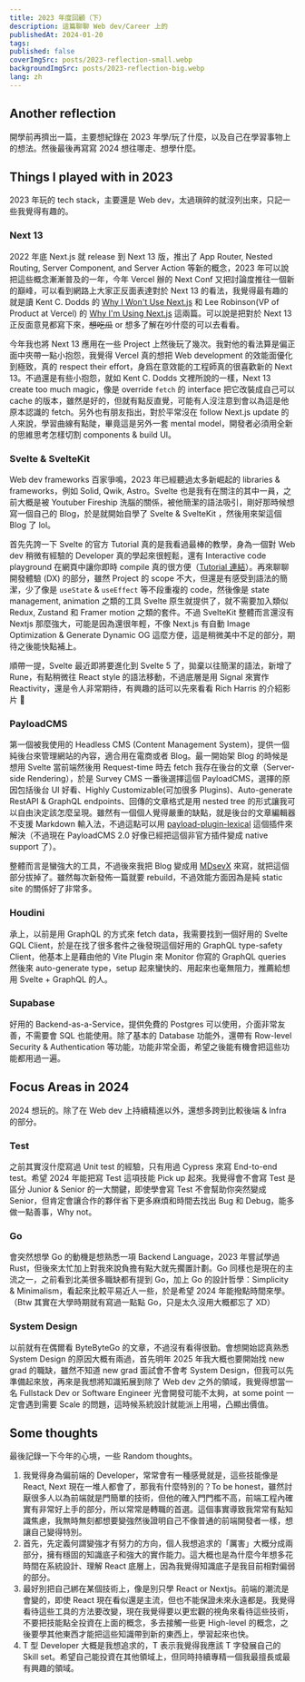 ```yaml
---
title: 2023 年度回顧（下）
description: 這篇聊聊 Web dev/Career 上的
publishedAt: 2024-01-20
tags: 
published: false
coverImgSrc: posts/2023-reflection-small.webp
backgroundImgSrc: posts/2023-reflection-big.webp
lang: zh
---
```

<script>
	import Callout from "../lib/mdsvex/custom/Callout.svelte";
	import Youtube from "../lib/mdsvex/custom/Youtube.svelte";
</script>
## Another reflection

開學前再擠出一篇，主要想紀錄在 2023 年學/玩了什麼，以及自己在學習事物上的想法。然後最後再寫寫 2024 想往哪走、想學什麼。

## Things I played with in 2023
2023 年玩的 tech stack，主要還是 Web dev，太過瑣碎的就沒列出來，只記一些我覺得有趣的。
### Next 13

2022 年底 Next.js 就 release 到 Next 13 版，推出了 App Router, Nested Routing, Server Component, and Server Action 等新的概念，2023 年可以說把這些概念漸漸普及的一年，今年 Vercel 辦的 Next Conf 又把討論度推往一個新的巔峰，可以看到網路上大家正反面表達對於 Next 13 的看法，我覺得最有趣的就是讀 Kent C. Dodds 的 [Why I Won't Use Next.js](https://www.epicweb.dev/why-i-wont-use-nextjs) 和 Lee Robinson(VP of Product at Vercel) 的 [Why I'm Using Next.js](https://leerob.io/blog/using-nextjs) 這兩篇。可以說是把對於 Next 13 正反面意見都寫下來，~~想吃瓜~~ or 想多了解在吵什麼的可以去看看。

今年我也將 Next 13 應用在一些 Project 上然後玩了幾次。我對他的看法算是偏正面中夾帶一點小抱怨，我覺得 Vercel 真的想把 Web development 的效能面優化到極致，真的 respect their effort，身爲在意效能的工程師真的很喜歡新的 Next 13。不過還是有些小抱怨，就如 Kent C. Dodds 文裡所說的一樣，Next 13 create too much magic，像是 override `fetch` 的 interface 把它改裝成自己可以 cache 的版本，雖然是好的，但就有點反直覺，可能有人沒注意到會以為這是他原本認識的 fetch。另外也有朋友指出，對於平常沒在 follow Next.js update 的人來說，學習曲線有點陡，畢竟這是另外一套 mental model，開發者必須用全新的思維思考怎樣切割 components & build UI。

### Svelte & SvelteKit

Web dev frameworks 百家爭鳴，2023 年已經聽過太多新崛起的 libraries & frameworks，例如 Solid, Qwik, Astro。Svelte 也是我有在關注的其中一員，之前大概是被 Youtuber Fireship 洗腦的關係，被他簡潔的語法吸引，剛好那時候想寫一個自己的 Blog，於是就開始自學了 Svelte & SvelteKit ，然後用來架這個 Blog 了 lol。

首先先誇一下 Svelte 的官方 Tutorial 真的是我看過最棒的教學，身為一個對 Web dev 稍微有經驗的 Developer 真的學起來很輕鬆，還有 Interactive code playground 在網頁中讓你即時 compile 真的很方便（[Tutorial 連結](https://learn.svelte.dev/tutorial/welcome-to-svelte)）。再來聊聊開發體驗 (DX) 的部分，雖然 Project 的 scope 不大，但還是有感受到語法的簡潔，少了像是 `useState` & `useEffect` 等不段重複的 code，然後像是 state management, animation 之類的工具 Svelte 原生就提供了，就不需要加入類似 Redux, Zustand 和 Framer motion 之類的套件。不過 SvelteKit 整體而言還沒有 Nextjs 那麼強大，可能是因為還很年輕，不像 Next.js 有自動 Image Optimization & Generate Dynamic OG 這麼方便，這是稍微美中不足的部分，期待之後能快點補上。

<Callout>
	順帶一提，Svelte 最近即將要進化到 Svelte 5 了，拋棄以往簡潔的語法，新增了 Rune，有點稍微往 React style 的語法移動，不過底層是用 Signal 來實作 Reactivity，還是令人非常期待，有興趣的話可以先來看看 Rich Harris 的介紹影片 🎉
	<Youtube id="RVnxF3j3N8U" />
</Callout>

### PayloadCMS

第一個被我使用的 Headless CMS (Content Management System)，提供一個純後台來管理網站的內容，適合用在電商或者 Blog。最一開始架 Blog 的時候是想用 Svelte 當前端然後用 Request-time 時去 fetch 我存在後台的文章（Server-side Rendering），於是 Survey CMS 一番後選擇這個 PayloadCMS，選擇的原因包括後台 UI 好看、Highly Customizable(可加很多 Plugins)、Auto-generate RestAPI & GraphQL endpoints、回傳的文章格式是用 nested tree 的形式讓我可以自由決定該怎麼呈現。雖然有一個個人覺得嚴重的缺點，就是後台的文章編輯器不支援 Markdown 輸入法，不過這點可以用 [payload-plugin-lexical](https://github.com/AlessioGr/payload-plugin-lexical) 這個插件來解決（不過現在 PayloadCMS 2.0 好像已經把這個非官方插件變成 native support 了）。

整體而言是蠻強大的工具，不過後來我把 Blog 變成用 [MDsevX](https://mdsvex.pngwn.io/) 來寫，就把這個部分拔掉了。雖然每次新發佈一篇就要 rebuild，不過效能方面因為是純 static site 的關係好了非常多。

### Houdini

承上，以前是用 GraphQL 的方式來 fetch data，我需要找到一個好用的 Svelte GQL Client，於是在找了很多套件之後發現這個好用的 GraphQL type-safety Client，他基本上是藉由他的 Vite Plugin 來 Monitor 你寫的 GraphQL queries 然後來 auto-generate type，setup 起來蠻快的、用起來也毫無阻力，推薦給想用 Svelte + GraphQL 的人。

### Supabase

好用的 Backend-as-a-Service，提供免費的 Postgres 可以使用，介面非常友善，不需要會 SQL 也能使用。除了基本的 Database 功能外，還帶有 Row-level Security & Authentication 等功能，功能非常全面，希望之後能有機會把這些功能都用過一遍。

## Focus Areas in 2024
2024 想玩的。除了在 Web dev 上持續精進以外，還想多跨到比較後端 & Infra 的部分。

### Test

之前其實沒什麼寫過 Unit test 的經驗，只有用過 Cypress 來寫 End-to-end test。希望 2024 年能把寫 Test 這項技能 Pick up 起來。我覺得會不會寫 Test 是區分 Junior & Senior 的一大關鍵，即使學會寫 Test 不會幫助你突然變成 Senior，但肯定會讓合作的夥伴省下更多麻煩和時間去找出 Bug 和 Debug，能多做一點善事，Why not。

### Go

會突然想學 Go 的動機是想熟悉一項 Backend Language，2023 年嘗試學過 Rust，但後來太忙加上對我來說負擔有點大就先擱置計劃。Go 同樣也是現在的主流之一，之前看到北美很多職缺都有提到 Go，加上 Go 的設計哲學：Simplicity & Minimalism，看起來比較平易近人一些，於是希望 2024 年能撥點時間來學。（Btw 其實在大學時期就有寫過一點點 Go，只是太久沒用大概都忘了 XD）

### System Design

以前就有在偶爾看 ByteByteGo 的文章，不過沒有看得很勤。會想開始認真熟悉 System Design 的原因大概有兩過，首先明年 2025 年我大概也要開始找 new grad 的職缺，雖然不知道 new grad 面試會不會考 System Design，但我可以先準備起來放，再來是我想將知識拓展到除了 Web dev 之外的領域，我覺得想當一名 Fullstack Dev or Software Engineer 光會開發可能不太夠，at some point 一定會遇到需要 Scale 的問題，這時候系統設計就能派上用場，凸顯出價值。

## Some thoughts

最後記錄一下今年的心境，一些 Random thoughts。

1. 我覺得身為偏前端的 Developer，常常會有一種感覺就是，這些技能像是 React, Next 現在一堆人都會了，那我有什麼特別的？To be honest，雖然討厭很多人以為前端就是門簡單的技術，但他的確入門門檻不高，前端工程內確實有非常好上手的部分，所以常常是轉職的首選。這個事實導致我常常有點知識焦慮，我無時無刻都想要變強然後證明自己不像普通的前端開發者一樣，想讓自己變得特別。
2. 首先，先定義何謂變強才有努力的方向，個人我想追求的「厲害」大概分成兩部分，擁有穩固的知識底子和強大的實作能力。這大概也是為什麼今年想多花時間在系統設計、理解 React 底層上，因為我覺得知識底子是我目前相對偏弱的部分。
3. 最好別把自己綁在某個技術上，像是別只學 React or Nextjs。前端的潮流是會變的，即使 React 現在看似還是主流，但也不能保證未來永遠都是。我覺得看待這些工具的方法要改變，現在我覺得要以更宏觀的視角來看待這些技術，不要把技能點全投資在上面的概念，多去接觸一些更 High-level 的概念，之後要學其他東西才能把這些知識帶到新的東西上，學習起來也快。
4. T 型 Developer 大概是我想追求的，T 表示我覺得我應該 T 字發展自己的 Skill set。希望自己能投資在其他領域上，但同時持續專精一個我最擅長或最有興趣的領域。





